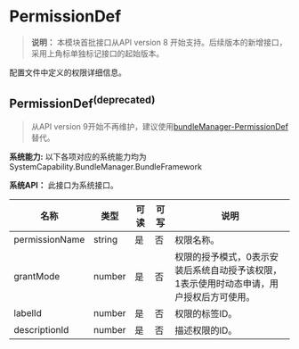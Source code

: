 # PermissionDef

> **说明：**
> 本模块首批接口从API version 8 开始支持。后续版本的新增接口，采用上角标单独标记接口的起始版本。

配置文件中定义的权限详细信息。

## **PermissionDef**<sup>(deprecated)<sup>

> 从API version 9开始不再维护，建议使用[bundleManager-PermissionDef](js-apis-bundleManager-permissionDef.md)替代。

 **系统能力:** 以下各项对应的系统能力均为SystemCapability.BundleManager.BundleFramework

 **系统API：**  此接口为系统接口。

| 名称           | 类型   | 可读 | 可写 | 说明           |
| -------------- | ------ | ---- | ---- | -------------- |
| permissionName | string | 是   | 否   | 权限名称。   |
| grantMode      | number | 是   | 否   | 权限的授予模式，0表示安装后系统自动授予该权限，1表示使用时动态申请，用户授权后方可使用。 |
| labelId        | number | 是   | 否   | 权限的标签ID。   |
| descriptionId  | number | 是   | 否   | 描述权限的ID。   |